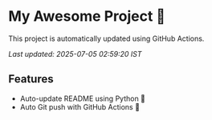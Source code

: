# My Awesome Project 🚀

This project is automatically updated using GitHub Actions.

_Last updated: 2025-07-05 02:59:20 IST_

## Features
- Auto-update README using Python 🐍
- Auto Git push with GitHub Actions 🤖
